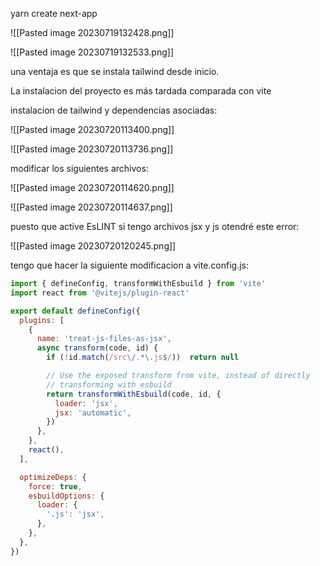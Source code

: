 yarn create next-app

![[Pasted image 20230719132428.png]]

![[Pasted image 20230719132533.png]]

una ventaja es que se instala tailwind desde inicio.

La instalacion del proyecto es más tardada comparada con vite

instalacion de tailwind y dependencias asociadas:

![[Pasted image 20230720113400.png]]

![[Pasted image 20230720113736.png]]

modificar los siguientes archivos:

![[Pasted image 20230720114620.png]]

![[Pasted image 20230720114637.png]]

puesto que active EsLINT si tengo archivos jsx y js otendré este error:

![[Pasted image 20230720120245.png]]

tengo que hacer la siguiente modificacion a vite.config.js:

```javascript
import { defineConfig, transformWithEsbuild } from 'vite'
import react from '@vitejs/plugin-react'

export default defineConfig({
  plugins: [
    {
      name: 'treat-js-files-as-jsx',
      async transform(code, id) {
        if (!id.match(/src\/.*\.js$/))  return null

        // Use the exposed transform from vite, instead of directly
        // transforming with esbuild
        return transformWithEsbuild(code, id, {
          loader: 'jsx',
          jsx: 'automatic',
        })
      },
    },
    react(),
  ],

  optimizeDeps: {
    force: true,
    esbuildOptions: {
      loader: {
        '.js': 'jsx',
      },
    },
  },
})
```

